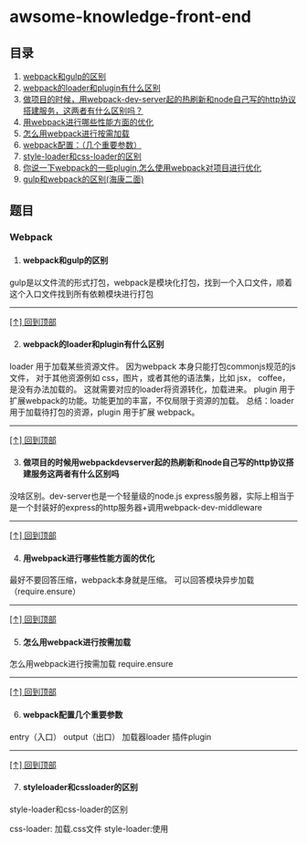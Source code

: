 # awsome-knowledge-front-end
## 目录
1. [webpack和gulp的区别](#webpack和gulp的区别)
2. [webpack的loader和plugin有什么区别](#webpack的loader和plugin有什么区别)
3. [做项目的时候，用webpack-dev-server起的热刷新和node自己写的http协议搭建服务，这两者有什么区别吗？](#做项目的时候用webpackdevserver起的热刷新和node自己写的http协议搭建服务这两者有什么区别吗)
4. [用webpack进行哪些性能方面的优化](#用webpack进行哪些性能方面的优化)
5. [怎么用webpack进行按需加载](#怎么用webpack进行按需加载)
6. [webpack配置：（几个重要参数）](#webpack配置几个重要参数)
7. [style-loader和css-loader的区别](#styleloader和cssloader的区别)
8. [你说一下webpack的一些plugin,怎么使用webpack对项目进行优化](#你说一下webpack的一些plugin怎么使用webpack对项目进行优化)
9. [gulp和webpack的区别(海康二面)](#gulp和webpack的区别)

## 题目

### Webpack

1. #### webpack和gulp的区别
gulp是以文件流的形式打包，webpack是模块化打包，找到一个入口文件，顺着这个入口文件找到所有依赖模块进行打包

---

[[↑] 回到顶部](#awsome-knowledge-front-end)

2. #### webpack的loader和plugin有什么区别
loader 用于加载某些资源文件。 因为webpack 本身只能打包commonjs规范的js文件，
对于其他资源例如 css，图片，或者其他的语法集，比如 jsx， coffee，是没有办法加载的。 
这就需要对应的loader将资源转化，加载进来。
plugin 用于扩展webpack的功能。功能更加的丰富，不仅局限于资源的加载。
总结：loader 用于加载待打包的资源，plugin 用于扩展 webpack。

---

[[↑] 回到顶部](#awsome-knowledge-front-end)

3. #### 做项目的时候用webpackdevserver起的热刷新和node自己写的http协议搭建服务这两者有什么区别吗

没啥区别。dev-server也是一个轻量级的node.js express服务器，实际上相当于是一个封装好的express的http服务器+调用webpack-dev-middleware

---

[[↑] 回到顶部](#awsome-knowledge-front-end)

4. #### 用webpack进行哪些性能方面的优化
最好不要回答压缩，webpack本身就是压缩。
可以回答模块异步加载（require.ensure）

---

[[↑] 回到顶部](#awsome-knowledge-front-end)

5.  #### 怎么用webpack进行按需加载
怎么用webpack进行按需加载
require.ensure

---

[[↑] 回到顶部](#awsome-knowledge-front-end)

6. #### webpack配置几个重要参数
entry（入口）
output（出口）
加载器loader
插件plugin

---

[[↑] 回到顶部](#awsome-knowledge-front-end)

7. #### styleloader和cssloader的区别
style-loader和css-loader的区别

css-loader: 加载.css文件
style-loader:使用<style>将css-loader内部样式注入到我们的HTML页面

webpack的配置文件、怎么打包css文件
加入css模块,还需要在前引入相应的style-loader , css-loader(关键点)

---

[[↑] 回到顶部](#awsome-knowledge-front-end)

8. ####  你说一下webpack的一些plugin，怎么使用webpack对项目进行优化?
1. 减少编译体积 ContextReplacementPugin、IgnorePlugin、babel-plugin-import、babel-plugin-transform-runtime。
2. 并行编译 happypack、thread-loader、uglifyjsWebpackPlugin开启并行
3. 缓存 cache-loader、hard-source-webpack-plugin、uglifyjsWebpackPlugin开启缓存、babel-loader开启缓存
4. 预编译 dllWebpackPlugin && DllReferencePlugin、auto-dll-webapck-plugin

> 性能优化

1. 减少编译体积 Tree-shaking、Scope Hositing。
2. hash缓存 webpack-md5-plugin
3. 拆包 splitChunksPlugin、import()、require.ensure

---

[[↑] 回到顶部](#awsome-knowledge-front-end)


9. #### gulp和webpack的区别
gulp和webpack的区别(海康二面)

---

[[↑] 回到顶部](#awsome-knowledge-front-end)

10. #### 简单说一下项目中webpack plugin的应用
简单说一下项目中webpack plugin的应用(字节跳动)

---

[[↑] 回到顶部](#awsome-knowledge-front-end)

11. #### webpack 打包优化, webpack 哪里打包慢
webpack 打包优化 webpack 哪里打包慢(字节跳动)
[webpack打包优化解决方案](https://segmentfault.com/a/1190000011138081#articleHeader0)

---

[[↑] 回到顶部](#awsome-knowledge-front-end)
